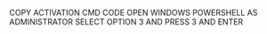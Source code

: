 COPY ACTIVATION CMD CODE
OPEN WINDOWS POWERSHELL AS ADMINISTRATOR
SELECT OPTION 3 AND PRESS 3 AND ENTER
